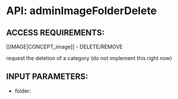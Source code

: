 # API: adminImageFolderDelete


## ACCESS REQUIREMENTS: ##
[[IMAGE|CONCEPT_image]] - DELETE/REMOVE


request the deletion of a category (do not implement this right now)

## INPUT PARAMETERS: ##
  * folder: 
